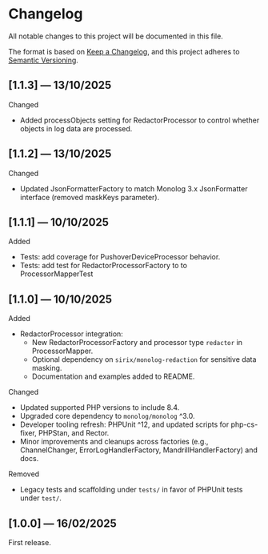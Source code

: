 # Changelog

All notable changes to this project will be documented in this file.

The format is based on [Keep a Changelog](https://keepachangelog.com/en/1.0.0/),
and this project adheres to [Semantic Versioning](https://semver.org/spec/v2.0.0.html).

## [1.1.3] — 13/10/2025

Changed
- Added processObjects setting for RedactorProcessor to control whether objects in log data are processed.

## [1.1.2] — 13/10/2025

Changed
- Updated JsonFormatterFactory to match Monolog 3.x JsonFormatter interface (removed maskKeys parameter).

## [1.1.1] — 10/10/2025

Added
- Tests: add coverage for PushoverDeviceProcessor behavior.
- Tests: add test for RedactorProcessorFactory to to ProcessorMapperTest


## [1.1.0] — 10/10/2025

Added
- RedactorProcessor integration:
  - New RedactorProcessorFactory and processor type `redactor` in ProcessorMapper.
  - Optional dependency on `sirix/monolog-redaction` for sensitive data masking.
  - Documentation and examples added to README.

Changed
- Updated supported PHP versions to include 8.4.
- Upgraded core dependency to `monolog/monolog` ^3.0.
- Developer tooling refresh: PHPUnit ^12, and updated scripts for php-cs-fixer, PHPStan, and Rector.
- Minor improvements and cleanups across factories (e.g., ChannelChanger, ErrorLogHandlerFactory, MandrillHandlerFactory) and docs.

Removed
- Legacy tests and scaffolding under `tests/` in favor of PHPUnit tests under `test/`.


## [1.0.0] — 16/02/2025

First release.
